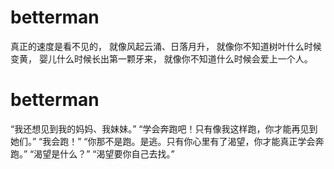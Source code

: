 # betterman
真正的速度是看不见的，
就像风起云涌、日落月升，
就像你不知道树叶什么时候变黄，
婴儿什么时候长出第一颗牙来，
就像你不知道什么时候会爱上一个人。

# betterman
“我还想见到我的妈妈、我妹妹。”
“学会奔跑吧！只有像我这样跑，你才能再见到她们。”
“我会跑！”
“你那不是跑。是逃。只有你心里有了渴望，你才能真正学会奔跑。”
“渴望是什么？”
“渴望要你自己去找。”

